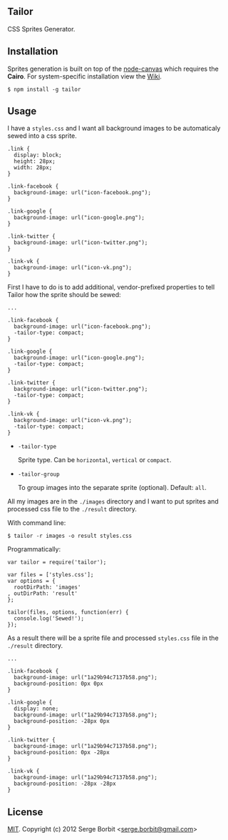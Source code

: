 Tailor
------

CSS Sprites Generator.

Installation
------------

Sprites generation is built on top of the [node-canvas](https://github.com/LearnBoost/node-canvas)
which requires the __Cairo__. For system-specific installation view the
[Wiki](https://github.com/LearnBoost/node-canvas/wiki/_pages).

    $ npm install -g tailor

Usage
-----

I have a `styles.css` and I want all background images to be automaticaly sewed into a css sprite.

    .link {
      display: block;
      height: 28px;
      width: 28px;
    }

    .link-facebook {
      background-image: url("icon-facebook.png");
    }

    .link-google {
      background-image: url("icon-google.png");
    }

    .link-twitter {
      background-image: url("icon-twitter.png");
    }

    .link-vk {
      background-image: url("icon-vk.png");
    }

First I have to do is to add additional, vendor-prefixed properties to tell Tailor how the sprite should be sewed:

    ...

    .link-facebook {
      background-image: url("icon-facebook.png");
      -tailor-type: compact;
    }

    .link-google {
      background-image: url("icon-google.png");
      -tailor-type: compact;
    }

    .link-twitter {
      background-image: url("icon-twitter.png");
      -tailor-type: compact;
    }

    .link-vk {
      background-image: url("icon-vk.png");
      -tailor-type: compact;
    }

  * `-tailor-type`

    Sprite type. Can be `horizontal`, `vertical` or `compact`.

  * `-tailor-group`

    To group images into the separate sprite (optional). Default: `all`.


All my images are in the `./images` directory and I want to put sprites and processed css file to the `./result` directory.

  With command line:

    $ tailor -r images -o result styles.css

  Programmatically:

    var tailor = require('tailor');

    var files = ['styles.css'];
    var options = {
      rootDirPath: 'images'
    , outDirPath: 'result'
    };

    tailor(files, options, function(err) {
      console.log('Sewed!');
    });

  As a result there will be a sprite file and processed `styles.css` file in the `./result` directory.
	
    ...
    
    .link-facebook {
      background-image: url("1a29b94c7137b58.png");
      background-position: 0px 0px
    }

    .link-google {
      display: none;
      background-image: url("1a29b94c7137b58.png");
      background-position: -28px 0px
    }

    .link-twitter {
      background-image: url("1a29b94c7137b58.png");
      background-position: 0px -28px
    }

    .link-vk {
      background-image: url("1a29b94c7137b58.png");
      background-position: -28px -28px
    }

License
-------

[MIT](http://en.wikipedia.org/wiki/MIT_License#License_terms). Copyright (c) 2012 Serge Borbit &lt;serge.borbit@gmail.com&gt;